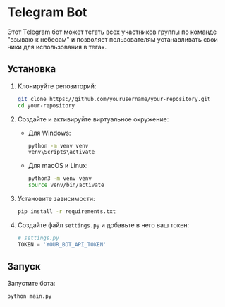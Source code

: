 # Telegram Bot

Этот Telegram бот может тегать всех участников группы по команде "взываю к небесам" и позволяет пользователям устанавливать свои ники для использования в тегах.

## Установка

1. Клонируйте репозиторий:

    ```bash
    git clone https://github.com/yourusername/your-repository.git
    cd your-repository
    ```

2. Создайте и активируйте виртуальное окружение:

    - Для Windows:
      ```bash
      python -m venv venv
      venv\Scripts\activate
      ```
    - Для macOS и Linux:
      ```bash
      python3 -m venv venv
      source venv/bin/activate
      ```

3. Установите зависимости:

    ```bash
    pip install -r requirements.txt
    ```

4. Создайте файл `settings.py` и добавьте в него ваш токен:

    ```python
    # settings.py
    TOKEN = 'YOUR_BOT_API_TOKEN'
    ```

## Запуск

Запустите бота:

```bash
python main.py
